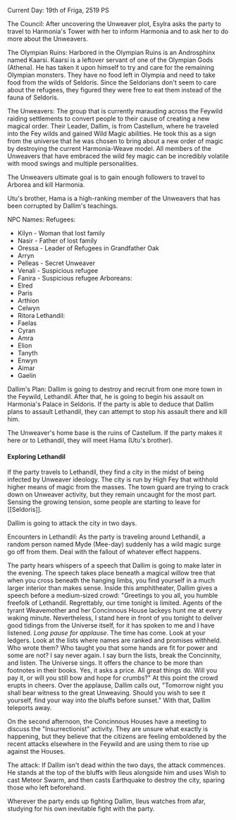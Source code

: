 Current Day: 19th of Friga, 2519 PS

The Council:
After uncovering the Unweaver plot, Esylra asks the party to travel to Harmonia's Tower with her to inform Harmonia and to ask her to do more about the Unweavers.

The Olympian Ruins:
Harbored in the Olympian Ruins is an Androsphinx named Kaarsi. Kaarsi is a leftover servant of one of the Olympian Gods (Athena). He has taken it upon himself to try and care for the remaining Olympian monsters. They have no food left in Olympia and need to take food from the wilds of Seldoris. Since the Seldorians don't seem to care about the refugees, they figured they were free to eat them instead of the fauna of Seldoris.

The Unweavers:
The group that is currently marauding across the Feywild raiding settlements to convert people to their cause of creating a new magical order. Their Leader, Dallim, is from Castellum, where he traveled into the Fey wilds and gained Wild Magic abilities. He took this as a sign from the universe that he was chosen to bring about a new order of magic by destroying the current Harmonia-Weave model. All members of the Unweavers that have embraced the wild fey magic can be incredibly volatile with mood swings and multiple personalities.

The Unweavers ultimate goal is to gain enough followers to travel to Arborea and kill Harmonia.

Utu's brother, Hama is a high-ranking member of the Unweavers that has been corrupted by Dallim's teachings.

NPC Names:
Refugees:
- Kilyn - Woman that lost family
- Nasir - Father of lost family
- Oressa - Leader of Refugees in Grandfather Oak
- Arryn
- Pelleas - Secret Unweaver
- Venali - Suspicious refugee
- Fanira - Suspicious refugee 
Arboreans:
- Elred
- Paris
- Arthion
- Celwyn
- Ritora
Lethandil:
- Faelas
- Cyran
- Amra
- Elion
- Tanyth
- Enwyn
- Aimar
- Gaelin

Dallim's Plan:
Dallim is going to destroy and recruit from one more town in the Feywild, Lethandil. After that, he is going to begin his assault on Harmonia's Palace in Seldoris. If the party is able to deduce that Dallim plans to assault Lethandil, they can attempt to stop his assault there and kill him.

The Unweaver's home base is the ruins of Castellum. If the party makes it here or to Lethandil, they will meet Hama (Utu's brother).

#### Exploring Lethandil
If the party travels to Lethandil, they find a city in the midst of being infected by Unweaver ideology. The city is run by High Fey that withhold higher means of magic from the masses. The town guard are trying to crack down on Unweaver activity, but they remain uncaught for the most part. Sensing the growing tension, some people are starting to leave for [[Seldoris]].

Dallim is going to attack the city in two days.

Encounters in Lethandil:
As the party is traveling around Lethandil, a random person named Myde (Mee-day) suddenly has a wild magic surge go off from them. Deal with the fallout of whatever effect happens.

The party hears whispers of a speech that Dallim is going to make later in the evening. The speech takes place beneath a magical willow tree that when you cross beneath the hanging limbs, you find yourself in a much larger interior than makes sense. Inside this amphitheater, Dallim gives a speech before a medium-sized crowd:
"Greetings to you all, you humble freefolk of Lethandil. Regrettably, our time tonight is limited. Agents of the tyrant Weavemother and her Concinnous House lackeys hunt me at every waking minute. Nevertheless, I stand here in front of you tonight to deliver good tidings from the Universe itself, for it has spoken to me and I have listened. *Long pause for applause*. The time has come. Look at your ledgers. Look at the lists where names are ranked and promises withheld. Who wrote them? Who taught you that some hands are fit for power and some are not? I say never again. I say burn the lists, break the Concinnity, and listen. The Universe sings. It offers the chance to be more than footnotes in their books. Yes, it asks a price. All great things do. Will you pay it, or will you still bow and hope for crumbs?"
At this point the crowd erupts in cheers. Over the applause, Dallim calls out, "Tomorrow night you shall bear witness to the great Unweaving. Should you wish to see it yourself, find your way into the bluffs before sunset."
With that, Dallim teleports away.

On the second afternoon, the Concinnous Houses have a meeting to discuss the "Insurrectionist" activity. They are unsure what exactly is happening, but they believe that the citizens are feeling emboldened by the recent attacks elsewhere in the Feywild and are using them to rise up against the Houses.

The attack:
If Dallim isn't dead within the two days, the attack commences. He stands at the top of the bluffs with Ileus alongside him and uses Wish to cast Meteor Swarm, and then casts Earthquake to destroy the city, sparing those who left beforehand.

Wherever the party ends up fighting Dallim, Ileus watches from afar, studying for his own inevitable fight with the party.